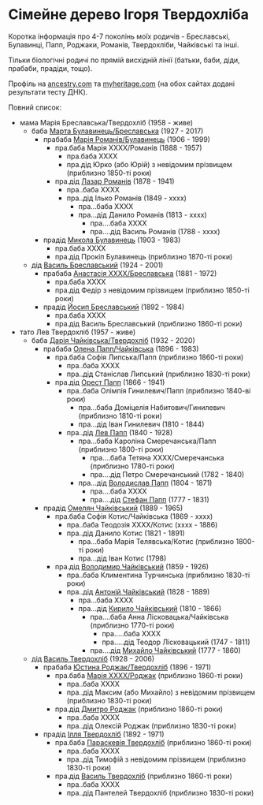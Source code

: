 # Сімейне дерево Ігоря Твердохліба

Коротка інформація про 4-7 поколінь моїх родичів - Бреславські, Булавинці, Папп, Роджаки, Романів, Твердохліби, Чайківські та інші.

Тільки біологічні родичі по прямій висхідній лінії (батьки, баби, діди, прабаби, прадіди, тощо).

Профіль на [ancestry.com](https://www.ancestry.com/profile/0a06b4e4-0006-0000-0000-000000000000) та [myheritage.com](https://www.myheritage.com/site-family-tree-1686074374/tverdokhlib) (на обох сайтах додані результати тесту ДНК).

Повний список:

- мама Марія Бреславська/Твердохліб (1958 - живе)
  - баба [Марта Булавинець/Бреславська](people/Марта%20Булавинець.md) (1927 - 2017)
    - прабаба [Марія Романів/Булавинець](people/Марія%20Романів.md) (1906 - 1999)
      - пра.баба Марія ХХХХ/Романів (1888 - 1957)
        - пра.баба ХХХХ
        - пра.дід Юрко (або Юрій) з невідомим прізвищем (приблизно 1850-ті роки)
      - пра.дід [Лазар Романів](people/Лазар%20Романів.md) (1878 - 1941)
        - пра..баба ХХХХ
        - пра..дід Ілько Романів (1849 - хххх)
          - пра...баба ХХХХ
          - пра...дід Данило Романів (1813 - хххх)
            - пра....баба ХХХХ
            - пра....дід Василь Романів (1788 - хххх)
    - прадід [Микола Булавинець](people/Микола%20Булавинець.md) (1903 - 1983)
      - пра.баба ХХХХ
      - пра.дід Прокіп Булавинець (приблизно 1870-ті роки)
  - дід [Василь Бреславський](people/Василь%20Бреславський.md) (1924 - 2001)
    - прабаба [Анастасія ХХХХ/Бреславська](people/Анастасія%20Бреславська.md) (1881 - 1972)
      - пра.баба ХХХХ
      - пра.дід Федір з невідомим прізвищем (приблизно 1850-ті роки)
    - прадід [Йосип Бреславський](people/Йосип%20Бреславський.md) (1892 - 1984)
      - пра.баба ХХХХ
      - пра.дід Василь Бреславський (приблизно 1860-ті роки)
- тато Лев Твердохліб (1957 - живе)
  - баба [Дарія Чайківська/Твердохліб](people/Дарія%20Чайківська.md) (1932 - 2020)
    - прабаба [Олена Папп/Чайківська](people/Олена%20Папп.md) (1896 - 1983)
      - пра.баба Софія Липська/Папп (приблизно 1860-ті роки)
        - пра..баба ХХХХ
        - пра..дід Станіслав Липський (приблизно 1830-ті роки)
      - пра.дід [Орест Папп](people/Орест%20Папп.md) (1866 - 1941)
        - пра..баба Олімпія Гинилевич/Папп (приблизно 1840-ві роки)
          - пра...баба Доміцелія Набитович/Гинилевич (приблизно 1810-ті роки)
          - пра...дід Іван Гинилевич (1810 - 1844)
        - пра..дід [Лев Папп](people/Лев%20Папп.md) (1840 - 1928)
          - пра...баба Кароліна Смеречанська/Папп (приблизно 1800-ті роки)
            - пра....баба Тетяна ХХХХ/Смеречанська (приблизно 1780-ті роки)
            - пра....дід Петро Смеречанський (1782 - 1840)
          - пра...дід [Володислав Папп](people/Володислав%20Папп.md) (1804 - 1871)
            - пра....баба ХХХХ
            - пра....дід [Стефан Папп](people/Стефан%20Папп.md) (1777 - 1831)
    - прадід [Омелян Чайківський](people/Омелян%20Чайківський.md) (1889 - 1965)
      - пра.баба Софія Котис/Чайківська (1869 - xxxx)
        - пра..баба Теодозія XXXX/Котис (xxxx - 1886)
        - пра..дід Данило Котис (1821 - 1891)
          - пра...баба Марія Телявська/Котис (приблизно 1800-ті роки)
          - пра...дід Іван Котис (1798)
      - пра.дід [Володимир Чайківський](people/Володимир%20Чайківський.md) (1859 - 1926)
        - пра..баба Климентина Турчинська (приблизно 1830-ті роки)
        - пра..дід [Антоній Чайківський](people/Антоній%20Чайківський.md) (1828 - 1889)
          - пра...баба ХХХХ
          - пра...дід [Кирило Чайківський](people/Кирило%20Чайківський.md) (1810 - 1866)
            - пра....баба Анна Лісковацька/Чайківська (приблизно 1770-ті роки)
              - пра.....баба XXXX
              - пра.....дід Теодор Лісковацький (1747 - 1811)
            - пра....дід [Михайло Чайківський](people/Михайло%20Чайківський.md) (1777 - 1860)
  - дід [Василь Твердохліб](people/Василь%20Твердохліб.md) (1928 - 2006)
    - прабаба [Юстина Роджак/Твердохліб](people/Юстина%20Роджак.md) (1896 - 1971)
      - пра.баба [Марія ХХХХ/Роджак](people/Марія%20Роджак.md) (приблизно 1860-ті роки)
        - пра..баба ХХХХ
        - пра..дід Максим (або Михайло) з невідомим прізвищем (приблизно 1830-ті роки)
      - пра.дід [Дмитро Роджак](people/Дмитро%20Роджак.md) (приблизно 1860-ті роки)
        - пра..баба ХХХХ
        - пра..дід Олексій Роджак (приблизно 1830-ті роки)
    - прадід [Ілля Твердохліб](people/Ілля%20Твердохліб.md) (1892 - 1971)
      - пра.баба [Параскевія Твердохліб](people/Параскевія%20Твердохліб.md) (приблизно 1860-ті роки)
        - пра..баба ХХХХ
        - пра..дід Тимофій з невідомим прізвищем (приблизно 1830-ті роки)
      - пра.дід [Василь Твердохліб](people/Василь%20Твердохліб%20(1860).md) (приблизно 1860-ті роки)
        - пра..баба ХХХХ
        - пра..дід Пантелей Твердохліб (приблизно 1830-ті роки)
